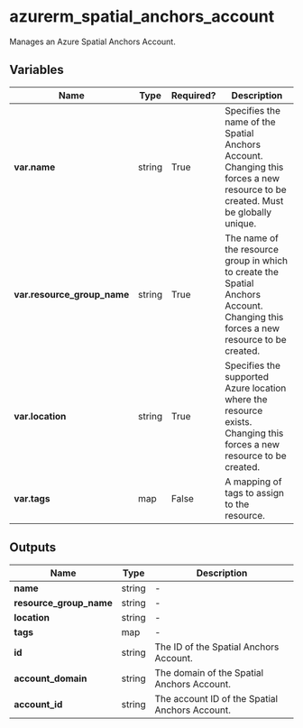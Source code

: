 # azurerm_spatial_anchors_account

Manages an Azure Spatial Anchors Account.

## Variables

| Name | Type | Required? |  Description |
| ---- | ---- | --------- |  ----------- |
| **var.name** | string | True | Specifies the name of the Spatial Anchors Account. Changing this forces a new resource to be created. Must be globally unique. | 
| **var.resource_group_name** | string | True | The name of the resource group in which to create the Spatial Anchors Account. Changing this forces a new resource to be created. | 
| **var.location** | string | True | Specifies the supported Azure location where the resource exists. Changing this forces a new resource to be created. | 
| **var.tags** | map | False | A mapping of tags to assign to the resource. | 



## Outputs

| Name | Type | Description |
| ---- | ---- | --------- | 
| **name** | string  | - | 
| **resource_group_name** | string  | - | 
| **location** | string  | - | 
| **tags** | map  | - | 
| **id** | string  | The ID of the Spatial Anchors Account. | 
| **account_domain** | string  | The domain of the Spatial Anchors Account. | 
| **account_id** | string  | The account ID of the Spatial Anchors Account. | 